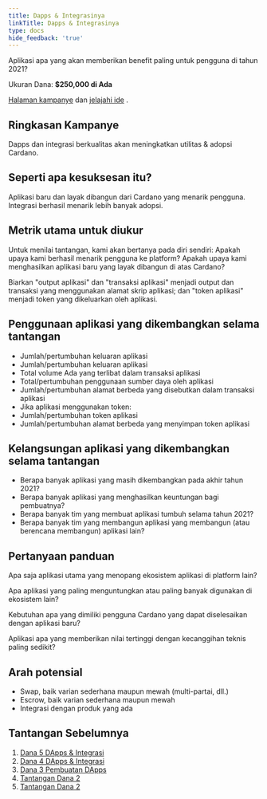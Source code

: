 ```yaml
---
title: Dapps & Integrasinya
linkTitle: Dapps & Integrasinya
type: docs
hide_feedback: 'true'
---
```


Aplikasi apa yang akan memberikan benefit paling untuk pengguna di tahun 2021?

Ukuran Dana: **$250,000 di Ada**

[Halaman kampanye](https://cardano.ideascale.com/a/campaign-home/26103) dan [jelajahi ide](https://cardano.ideascale.com/a/ideas/top/campaign-filter/byids/campaigns/26103/stage/unspecified) .

## Ringkasan Kampanye

Dapps dan integrasi berkualitas akan meningkatkan utilitas &amp; adopsi Cardano.

## Seperti apa kesuksesan itu?

Aplikasi baru dan layak dibangun dari Cardano yang menarik pengguna. Integrasi berhasil menarik lebih banyak adopsi.

## Metrik utama untuk diukur

Untuk menilai tantangan, kami akan bertanya pada diri sendiri: Apakah upaya kami berhasil menarik pengguna ke platform? Apakah upaya kami menghasilkan aplikasi baru yang layak dibangun di atas Cardano?

Biarkan "output aplikasi" dan "transaksi aplikasi" menjadi output dan transaksi yang menggunakan alamat skrip aplikasi; dan "token aplikasi" menjadi token yang dikeluarkan oleh aplikasi.

## Penggunaan aplikasi yang dikembangkan selama tantangan

- Jumlah/pertumbuhan keluaran aplikasi
- Jumlah/pertumbuhan keluaran aplikasi
- Total volume Ada yang terlibat dalam transaksi aplikasi
- Total/pertumbuhan penggunaan sumber daya oleh aplikasi
- Jumlah/pertumbuhan alamat berbeda yang disebutkan dalam transaksi aplikasi
- Jika aplikasi menggunakan token:
- Jumlah/pertumbuhan token aplikasi
- Jumlah/pertumbuhan alamat berbeda yang menyimpan token aplikasi

## Kelangsungan aplikasi yang dikembangkan selama tantangan

- Berapa banyak aplikasi yang masih dikembangkan pada akhir tahun 2021?
- Berapa banyak aplikasi yang menghasilkan keuntungan bagi pembuatnya?
- Berapa banyak tim yang membuat aplikasi tumbuh selama tahun 2021?
- Berapa banyak tim yang membangun aplikasi yang membangun (atau berencana membangun) aplikasi lain?

## Pertanyaan panduan

Apa saja aplikasi utama yang menopang ekosistem aplikasi di platform lain?

Apa aplikasi yang paling menguntungkan atau paling banyak digunakan di ekosistem lain?

Kebutuhan apa yang dimiliki pengguna Cardano yang dapat diselesaikan dengan aplikasi baru?

Aplikasi apa yang memberikan nilai tertinggi dengan kecanggihan teknis paling sedikit?

## Arah potensial

- Swap, baik varian sederhana maupun mewah (multi-partai, dll.)
- Escrow, baik varian sederhana maupun mewah
- Integrasi dengan produk yang ada

## Tantangan Sebelumnya

1. [Dana 5 DApps &amp; Integrasi](https://cardano.ideascale.com/a/campaign-home/25941)
2. [Dana 4 DApps &amp; Integrasi](https://cardano.ideascale.com/a/campaign-home/25869)
3. [Dana 3 Pembuatan DApps](https://cardano.ideascale.com/a/campaign-home/25797)
4. [Tantangan Dana 2](https://cardano.ideascale.com/a/campaign-home/25652)
5. [Tantangan Dana 2](https://cardano.ideascale.com/a/campaign-home/25604)
